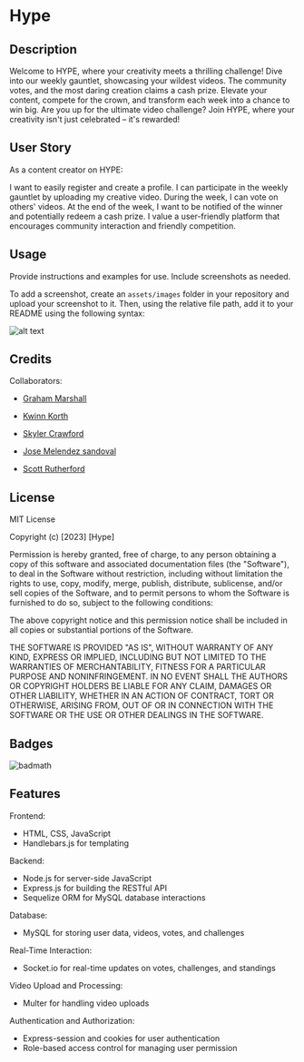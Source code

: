 # Hype

## Description

Welcome to HYPE, where your creativity meets a thrilling challenge! Dive into our weekly gauntlet, showcasing your wildest videos. The community votes, and the most daring creation claims a cash prize. Elevate your content, compete for the crown, and transform each week into a chance to win big. Are you up for the ultimate video challenge? Join HYPE, where your creativity isn't just celebrated – it's rewarded!

## User Story

As a content creator on HYPE:

I want to easily register and create a profile.
I can participate in the weekly gauntlet by uploading my creative video.
During the week, I can vote on others' videos.
At the end of the week, I want to be notified of the winner and potentially redeem a cash prize.
I value a user-friendly platform that encourages community interaction and friendly competition.

## Usage

Provide instructions and examples for use. Include screenshots as needed.

To add a screenshot, create an `assets/images` folder in your repository and upload your screenshot to it. Then, using the relative file path, add it to your README using the following syntax:

![alt text](assets/images/screenshot.png)

## Credits

Collaborators:

-  [Graham Marshall](https://github.com/G-marshall1) 

-  [Kwinn Korth](https://github.com/Kwinn-Korth)

-  [Skyler Crawford](https://github.com/Ricochet227)

-  [Jose Melendez sandoval](https://github.com/josemelendez77)

-  [Scott Rutherford](https://github.com/ScottGCode)

## License

MIT License

Copyright (c) [2023] [Hype]

Permission is hereby granted, free of charge, to any person obtaining a copy
of this software and associated documentation files (the "Software"), to deal
in the Software without restriction, including without limitation the rights
to use, copy, modify, merge, publish, distribute, sublicense, and/or sell
copies of the Software, and to permit persons to whom the Software is
furnished to do so, subject to the following conditions:

The above copyright notice and this permission notice shall be included in all
copies or substantial portions of the Software.

THE SOFTWARE IS PROVIDED "AS IS", WITHOUT WARRANTY OF ANY KIND, EXPRESS OR
IMPLIED, INCLUDING BUT NOT LIMITED TO THE WARRANTIES OF MERCHANTABILITY,
FITNESS FOR A PARTICULAR PURPOSE AND NONINFRINGEMENT. IN NO EVENT SHALL THE
AUTHORS OR COPYRIGHT HOLDERS BE LIABLE FOR ANY CLAIM, DAMAGES OR OTHER
LIABILITY, WHETHER IN AN ACTION OF CONTRACT, TORT OR OTHERWISE, ARISING FROM,
OUT OF OR IN CONNECTION WITH THE SOFTWARE OR THE USE OR OTHER DEALINGS IN THE
SOFTWARE.

## Badges

![badmath](https://img.shields.io/github/languages/top/nielsenjared/badmath)

## Features

Frontend:

-  HTML, CSS, JavaScript
-  Handlebars.js for templating

Backend:

-  Node.js for server-side JavaScript
-  Express.js for building the RESTful API
-  Sequelize ORM for MySQL database interactions

Database:

-  MySQL for storing user data, videos, votes, and challenges

Real-Time Interaction:

-  Socket.io for real-time updates on votes, challenges, and standings

Video Upload and Processing:

-  Multer for handling video uploads

Authentication and Authorization:

-  Express-session and cookies for user authentication
-  Role-based access control for managing user permission